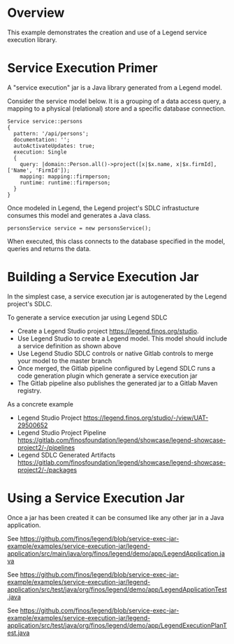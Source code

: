 # Overview 

This example demonstrates the creation and use of a Legend service execution library.

# Service Execution Primer 

A "service execution" jar is a Java library generated from a Legend model.

Consider the service model below. It is a grouping of a data access query, a mapping to 
a physical (relational) store and a specific database connection.
```
Service service::persons
{
  pattern: '/api/persons';
  documentation: '';
  autoActivateUpdates: true;
  execution: Single
  {
    query: |domain::Person.all()->project([x|$x.name, x|$x.firmId], ['Name', 'FirmId']);
    mapping: mapping::firmperson;
    runtime: runtime::firmperson;
  }
}
```
Once modeled in Legend, the Legend project's SDLC infrastucture consumes this model and generates a Java class.

```
personsService service = new personsService();
``` 

When executed, this class connects to the database specified in the model, queries and returns the data.

# Building a Service Execution Jar 

In the simplest case, a service execution jar is autogenerated by the Legend project's SDLC. 

To generate a service execution jar using Legend SDLC

* Create a Legend Studio project https://legend.finos.org/studio. 
* Use Legend Studio to create a Legend model. This model should include a service definition as shown above
* Use Legend Studio SDLC controls or native Gitlab controls to merge your model to the master branch
* Once merged, the Gitlab pipeline configured by Legend SDLC runs a code generation plugin which generate a service execution jar
* The Gitlab pipeline also publishes the generated jar to a Gitlab Maven registry.

As a concrete example 
* Legend Studio Project https://legend.finos.org/studio/-/view/UAT-29500652
* Legend Studio Project Pipeline https://gitlab.com/finosfoundation/legend/showcase/legend-showcase-project2/-/pipelines 
* Legend SDLC Generated Artifacts https://gitlab.com/finosfoundation/legend/showcase/legend-showcase-project2/-/packages 

# Using a Service Execution Jar 

Once a jar has been created it can be consumed like any other jar in a Java application.

See https://github.com/finos/legend/blob/service-exec-jar-example/examples/service-execution-jar/legend-application/src/main/java/org/finos/legend/demo/app/LegendApplication.java 

See https://github.com/finos/legend/blob/service-exec-jar-example/examples/service-execution-jar/legend-application/src/test/java/org/finos/legend/demo/app/LegendApplicationTest.java

See https://github.com/finos/legend/blob/service-exec-jar-example/examples/service-execution-jar/legend-application/src/test/java/org/finos/legend/demo/app/LegendExecutionPlanTest.java
